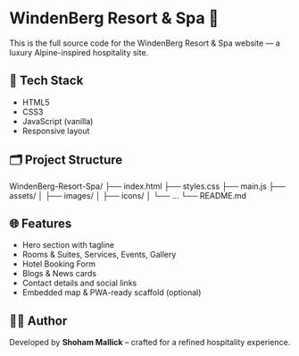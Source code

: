 # WindenBerg Resort & Spa 🌄

This is the full source code for the WindenBerg Resort & Spa website — a luxury Alpine-inspired hospitality site.

## 🚀 Tech Stack

- HTML5
- CSS3
- JavaScript (vanilla)
- Responsive layout

## 🗂️ Project Structure
WindenBerg-Resort-Spa/
├── index.html
├── styles.css
├── main.js
├── assets/
│ ├── images/
│ ├── icons/
│ └── ...
└── README.md


## 🌐 Features

- Hero section with tagline
- Rooms & Suites, Services, Events, Gallery
- Hotel Booking Form
- Blogs & News cards
- Contact details and social links
- Embedded map & PWA-ready scaffold (optional)

## 👨‍💻 Author

Developed by **Shoham Mallick** – crafted for a refined hospitality experience.

